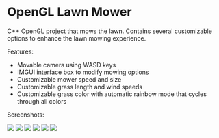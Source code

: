 # OpenGL Lawn Mower
C++ OpenGL project that mows the lawn. Contains several customizable options to enhance the lawn mowing experience.

Features:
- Movable camera using WASD keys
- IMGUI interface box to modify mowing options
- Customizable mower speed and size
- Customizable grass length and wind speeds
- Customizable grass color with automatic rainbow mode that cycles through all colors

Screenshots:

<div display="flex">
  <img src="https://isoptera.lcsc.edu/~cmkauffman/media/mower_media/1.png">
  <img src="https://isoptera.lcsc.edu/~cmkauffman/media/mower_media/2.png">
  <img src="https://isoptera.lcsc.edu/~cmkauffman/media/mower_media/3.png">
  <img src="https://isoptera.lcsc.edu/~cmkauffman/media/mower_media/4.png">
  <img src="https://isoptera.lcsc.edu/~cmkauffman/media/mower_media/5.png">
  <img src="https://isoptera.lcsc.edu/~cmkauffman/media/mower_media/6.png">
</div>
